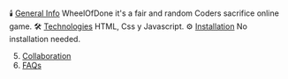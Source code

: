 🕯️ [General Info](#generalinfo) WheelOfDone it's a fair and random Coders sacrifice online game.
🛠️ [Technologies](#technologies) HTML, Css y Javascript.
⚙️ [Installation](#installation) No installation needed.


5. [Collaboration](#collaboration)
6. [FAQs](#faqs)
